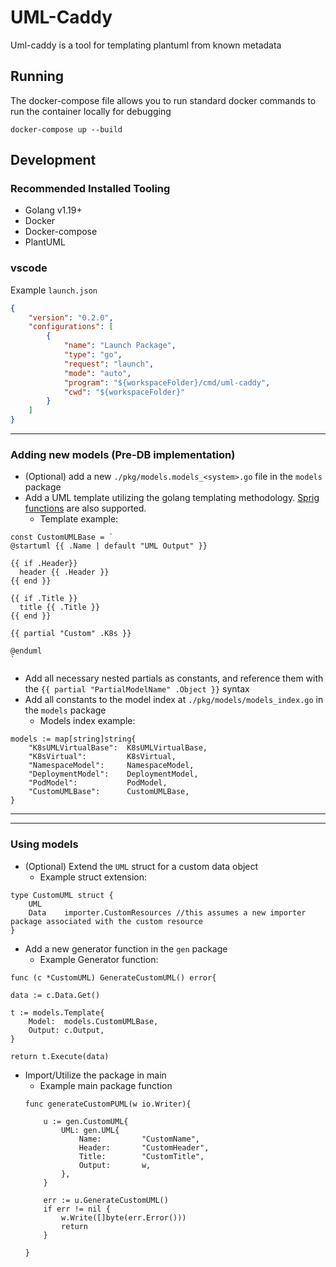 # UML-Caddy

Uml-caddy is a tool for templating plantuml from known metadata

## Running

The docker-compose file allows you to run standard docker commands to run the container locally for debugging

`docker-compose up --build`

## Development

### Recommended Installed Tooling

- Golang v1.19+
- Docker
- Docker-compose
- PlantUML

### vscode

Example `launch.json`
```json
{
    "version": "0.2.0",
    "configurations": [
        {
            "name": "Launch Package",
            "type": "go",
            "request": "launch",
            "mode": "auto",
            "program": "${workspaceFolder}/cmd/uml-caddy",
            "cwd": "${workspaceFolder}"
        }
    ]
}
```
----
### Adding new models (Pre-DB implementation)

- (Optional) add a new `./pkg/models.models_<system>.go` file in the `models` package
- Add a UML template utilizing the golang templating methodology. [Sprig functions](http://masterminds.github.io/sprig/) are also supported. 
    - Template example: 
``` golang
const CustomUMLBase = `
@startuml {{ .Name | default "UML Output" }}

{{ if .Header}}
  header {{ .Header }}
{{ end }}

{{ if .Title }}
  title {{ .Title }}
{{ end }}

{{ partial "Custom" .K8s }}

@enduml
`
```

- Add all necessary nested partials as constants, and reference them with the `{{ partial "PartialModelName" .Object }}` syntax
- Add all constants to the model index at `./pkg/models/models_index.go` in the `models` package
    - Models index example:
```golang
models := map[string]string{
    "K8sUMLVirtualBase":  K8sUMLVirtualBase,
    "K8sVirtual":         K8sVirtual,
    "NamespaceModel":     NamespaceModel,
    "DeploymentModel":    DeploymentModel,
    "PodModel":           PodModel,
    "CustomUMLBase":      CustomUMLBase,
}
```
----
----
### Using models 

- (Optional) Extend the `UML` struct for a custom data object
    - Example struct extension:
```golang
type CustomUML struct {
	UML
	Data	importer.CustomResources //this assumes a new importer package associated with the custom resource
}

```

- Add a new generator function in the `gen` package
    - Example Generator function:
```golang
func (c *CustomUML) GenerateCustomUML() error{

data := c.Data.Get()

t := models.Template{
    Model:  models.CustomUMLBase,
    Output: c.Output,
}

return t.Execute(data)
```
- Import/Utilize the package in main 
    - Example main package function
    ``` golang
    func generateCustomPUML(w io.Writer){

        u := gen.CustomUML{
            UML: gen.UML{
                Name:         "CustomName",
                Header:       "CustomHeader",
                Title:        "CustomTitle",
                Output:       w,
            },
        }

        err := u.GenerateCustomUML()
        if err != nil {
            w.Write([]byte(err.Error()))
            return
        }

    }
    ```